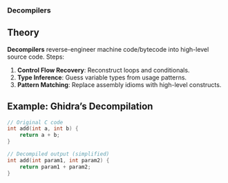 
### Decompilers

## Theory
**Decompilers** reverse-engineer machine code/bytecode into high-level source code. Steps:
1. **Control Flow Recovery**: Reconstruct loops and conditionals.
2. **Type Inference**: Guess variable types from usage patterns.
3. **Pattern Matching**: Replace assembly idioms with high-level constructs.

## Example: Ghidra’s Decompilation
```c
// Original C code
int add(int a, int b) {
    return a + b;
}

// Decompiled output (simplified)
int add(int param1, int param2) {
    return param1 + param2;
}
```